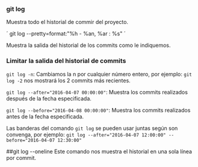 ### git log
Muestra todo el historial de commir del proyecto.

´ git log --pretty=format:"%h - %an, %ar : %s" ´

Muestra la salida del historial de los commits como le indiquemos.

### Limitar la salida del historial de commits

`git log -n`: Cambiamos la n por cualquier número entero, por ejemplo: `git log -2` nos mostrará los 2 commits más recientes.

`git log --after="2016-04-07 00:00:00"`: Muestra los commits realizados después de la fecha especificada.

`git log --before="2016-04-08 00:00:00"`: Muestra los commits realizados antes de la fecha especificada.

Las banderas del comando `git log` se pueden usar juntas según son convenga, por ejemplo:
`git log --after="2016-04-07 12:00:00" --before="2016-04-07 12:30:00"`

##git log --oneline
    Este comando nos muestra el historial en una sola línea por commit.